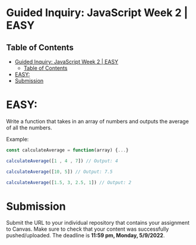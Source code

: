 # Guided Inquiry: JavaScript Week 2 | EASY

## Table of Contents

- [Guided Inquiry: JavaScript Week 2 | EASY](#guided-inquiry-javascript-week-2--easy)
  - [Table of Contents](#table-of-contents)
- [EASY:](#easy)
- [Submission](#submission)

# EASY:

Write a function that takes in an array of numbers and outputs the average of all the numbers.

Example:

```JavaScript
const calculateAverage = function(array) {...}

calculateAverage([1 , 4 , 7]) // Output: 4

calculateAverage([10, 5]) // Output: 7.5

calculateAverage([1.5, 3, 2.5, 1]) // Output: 2
```

# Submission

Submit the URL to your individual repository that contains your assignment to Canvas. Make sure to check that your content was successfully pushed/uploaded. The deadline is <strong>11:59 pm, Monday, 5/9/2022</strong>.
